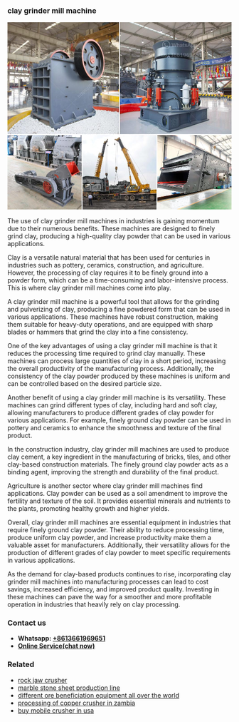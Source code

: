 <h3>clay grinder mill machine</h3><img src='1708499296.jpg' alt=''><p>The use of clay grinder mill machines in industries is gaining momentum due to their numerous benefits. These machines are designed to finely grind clay, producing a high-quality clay powder that can be used in various applications.</p><p>Clay is a versatile natural material that has been used for centuries in industries such as pottery, ceramics, construction, and agriculture. However, the processing of clay requires it to be finely ground into a powder form, which can be a time-consuming and labor-intensive process. This is where clay grinder mill machines come into play.</p><p>A clay grinder mill machine is a powerful tool that allows for the grinding and pulverizing of clay, producing a fine powdered form that can be used in various applications. These machines have robust construction, making them suitable for heavy-duty operations, and are equipped with sharp blades or hammers that grind the clay into a fine consistency.</p><p>One of the key advantages of using a clay grinder mill machine is that it reduces the processing time required to grind clay manually. These machines can process large quantities of clay in a short period, increasing the overall productivity of the manufacturing process. Additionally, the consistency of the clay powder produced by these machines is uniform and can be controlled based on the desired particle size.</p><p>Another benefit of using a clay grinder mill machine is its versatility. These machines can grind different types of clay, including hard and soft clay, allowing manufacturers to produce different grades of clay powder for various applications. For example, finely ground clay powder can be used in pottery and ceramics to enhance the smoothness and texture of the final product.</p><p>In the construction industry, clay grinder mill machines are used to produce clay cement, a key ingredient in the manufacturing of bricks, tiles, and other clay-based construction materials. The finely ground clay powder acts as a binding agent, improving the strength and durability of the final product.</p><p>Agriculture is another sector where clay grinder mill machines find applications. Clay powder can be used as a soil amendment to improve the fertility and texture of the soil. It provides essential minerals and nutrients to the plants, promoting healthy growth and higher yields.</p><p>Overall, clay grinder mill machines are essential equipment in industries that require finely ground clay powder. Their ability to reduce processing time, produce uniform clay powder, and increase productivity make them a valuable asset for manufacturers. Additionally, their versatility allows for the production of different grades of clay powder to meet specific requirements in various applications.</p><p>As the demand for clay-based products continues to rise, incorporating clay grinder mill machines into manufacturing processes can lead to cost savings, increased efficiency, and improved product quality. Investing in these machines can pave the way for a smoother and more profitable operation in industries that heavily rely on clay processing.</p><h3>Contact us</h3><ul><li><strong>Whatsapp:&nbsp;<a href="https://wa.me/8613661969651">+8613661969651</a></strong></li><li><a href="https://swt.shibang-china.com/?git&amp;zhl&amp;clay grinder mill machine"><strong>Online Service(chat now)</strong></a></li></ul><h3>Related</h3><ul><li><a href='rock jaw crusher.md'>rock jaw crusher</a></li><li><a href='marble stone sheet production line.md'>marble stone sheet production line</a></li><li><a href='different ore beneficiation equipment all over the world.md'>different ore beneficiation equipment all over the world</a></li><li><a href='processing of copper crusher in zambia.md'>processing of copper crusher in zambia</a></li><li><a href='buy mobile crusher in usa.md'>buy mobile crusher in usa</a></li></ul>
